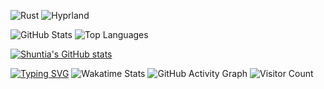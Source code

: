 ![Rust](https://img.shields.io/badge/Rust-000000?style=for-the-badge&logo=rust&logoColor=white)
![Hyprland](https://img.shields.io/badge/Hyprland-5277C3?style=for-the-badge&logo=linux&logoColor=white)

![GitHub Stats](https://github-readme-stats.vercel.app/api?username=shuntia&show_icons=true&theme=tokyonight)
![Top Languages](https://github-readme-stats.vercel.app/api/top-langs/?username=shuntia&layout=compact&theme=tokyonight)

[![Shuntia's GitHub stats](https://github-readme-stats.vercel.app/api?username=shuntia)](https://github.com/shuntia/github-readme-stats)

[![Typing SVG](https://readme-typing-svg.herokuapp.com?font=Fira+Code&duration=2000&color=00FF00&background=000000&center=true&vCenter=true&lines=Rust+Enthusiast;Cybersecurity+Explorer;System+Engineering+Nerd)](https://git.io/typing-svg)
![Wakatime Stats](https://github-readme-stats.vercel.app/api/wakatime?username=shuntia&theme=tokyonight)
![GitHub Activity Graph](https://github-readme-activity-graph.vercel.app/graph?username=shuntia&theme=tokyonight)
![Visitor Count](https://visitor-badge.glitch.me/badge?page_id=shuntia.shuntia)
